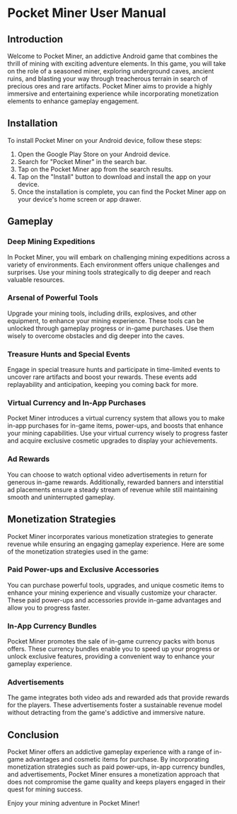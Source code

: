 # Pocket Miner User Manual

## Introduction

Welcome to Pocket Miner, an addictive Android game that combines the thrill of mining with exciting adventure elements. In this game, you will take on the role of a seasoned miner, exploring underground caves, ancient ruins, and blasting your way through treacherous terrain in search of precious ores and rare artifacts. Pocket Miner aims to provide a highly immersive and entertaining experience while incorporating monetization elements to enhance gameplay engagement.

## Installation

To install Pocket Miner on your Android device, follow these steps:

1. Open the Google Play Store on your Android device.
2. Search for "Pocket Miner" in the search bar.
3. Tap on the Pocket Miner app from the search results.
4. Tap on the "Install" button to download and install the app on your device.
5. Once the installation is complete, you can find the Pocket Miner app on your device's home screen or app drawer.

## Gameplay

### Deep Mining Expeditions

In Pocket Miner, you will embark on challenging mining expeditions across a variety of environments. Each environment offers unique challenges and surprises. Use your mining tools strategically to dig deeper and reach valuable resources.

### Arsenal of Powerful Tools

Upgrade your mining tools, including drills, explosives, and other equipment, to enhance your mining experience. These tools can be unlocked through gameplay progress or in-game purchases. Use them wisely to overcome obstacles and dig deeper into the caves.

### Treasure Hunts and Special Events

Engage in special treasure hunts and participate in time-limited events to uncover rare artifacts and boost your rewards. These events add replayability and anticipation, keeping you coming back for more.

### Virtual Currency and In-App Purchases

Pocket Miner introduces a virtual currency system that allows you to make in-app purchases for in-game items, power-ups, and boosts that enhance your mining capabilities. Use your virtual currency wisely to progress faster and acquire exclusive cosmetic upgrades to display your achievements.

### Ad Rewards

You can choose to watch optional video advertisements in return for generous in-game rewards. Additionally, rewarded banners and interstitial ad placements ensure a steady stream of revenue while still maintaining smooth and uninterrupted gameplay.

## Monetization Strategies

Pocket Miner incorporates various monetization strategies to generate revenue while ensuring an engaging gameplay experience. Here are some of the monetization strategies used in the game:

### Paid Power-ups and Exclusive Accessories

You can purchase powerful tools, upgrades, and unique cosmetic items to enhance your mining experience and visually customize your character. These paid power-ups and accessories provide in-game advantages and allow you to progress faster.

### In-App Currency Bundles

Pocket Miner promotes the sale of in-game currency packs with bonus offers. These currency bundles enable you to speed up your progress or unlock exclusive features, providing a convenient way to enhance your gameplay experience.

### Advertisements

The game integrates both video ads and rewarded ads that provide rewards for the players. These advertisements foster a sustainable revenue model without detracting from the game's addictive and immersive nature.

## Conclusion

Pocket Miner offers an addictive gameplay experience with a range of in-game advantages and cosmetic items for purchase. By incorporating monetization strategies such as paid power-ups, in-app currency bundles, and advertisements, Pocket Miner ensures a monetization approach that does not compromise the game quality and keeps players engaged in their quest for mining success.

Enjoy your mining adventure in Pocket Miner!